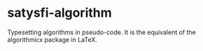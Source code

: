 # satysfi-algorithm

Typesetting algorithms in pseudo-code. It is the equivalent of the algorithmicx package in LaTeX.
